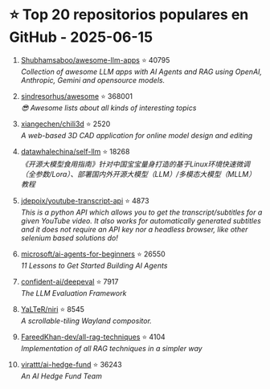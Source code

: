 # ⭐ Top 20 repositorios populares en GitHub - 2025-06-15

1. [Shubhamsaboo/awesome-llm-apps](https://github.com/Shubhamsaboo/awesome-llm-apps) ⭐ 40795  
   _Collection of awesome LLM apps with AI Agents and RAG using OpenAI, Anthropic, Gemini and opensource models._

2. [sindresorhus/awesome](https://github.com/sindresorhus/awesome) ⭐ 368001  
   _😎 Awesome lists about all kinds of interesting topics_

3. [xiangechen/chili3d](https://github.com/xiangechen/chili3d) ⭐ 2520  
   _A web-based 3D CAD application for online model design and editing_

4. [datawhalechina/self-llm](https://github.com/datawhalechina/self-llm) ⭐ 18268  
   _《开源大模型食用指南》针对中国宝宝量身打造的基于Linux环境快速微调（全参数/Lora）、部署国内外开源大模型（LLM）/多模态大模型（MLLM）教程_

5. [jdepoix/youtube-transcript-api](https://github.com/jdepoix/youtube-transcript-api) ⭐ 4873  
   _This is a python API which allows you to get the transcript/subtitles for a given YouTube video. It also works for automatically generated subtitles and it does not require an API key nor a headless browser, like other selenium based solutions do!_

6. [microsoft/ai-agents-for-beginners](https://github.com/microsoft/ai-agents-for-beginners) ⭐ 26550  
   _11 Lessons to Get Started Building AI Agents_

7. [confident-ai/deepeval](https://github.com/confident-ai/deepeval) ⭐ 7917  
   _The LLM Evaluation Framework_

8. [YaLTeR/niri](https://github.com/YaLTeR/niri) ⭐ 8545  
   _A scrollable-tiling Wayland compositor._

9. [FareedKhan-dev/all-rag-techniques](https://github.com/FareedKhan-dev/all-rag-techniques) ⭐ 4104  
   _Implementation of all RAG techniques in a simpler way_

10. [virattt/ai-hedge-fund](https://github.com/virattt/ai-hedge-fund) ⭐ 36243  
   _An AI Hedge Fund Team_


<!-- Última actualización: 2025-06-15T08:05:03.936201 UTC -->